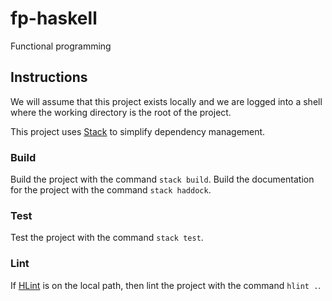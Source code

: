 # fp-haskell

Functional programming

## Instructions

We will assume that this project exists locally and we are logged into a shell
where the working directory is the root of the project.

This project uses [Stack][stack] to simplify dependency management.

### Build

Build the project with the command `stack build`. Build the documentation for
the project with the command `stack haddock`.

### Test

Test the project with the command `stack test`.

### Lint

If [HLint][hlint] is on the local path, then lint the project with the command
`hlint .`.

[stack]: https://www.haskellstack.org
[hlint]: https://github.com/ndmitchell/hlint
